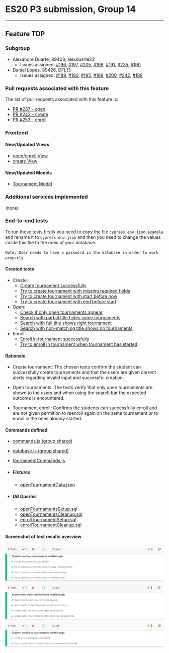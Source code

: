 # ES20 P3 submission, Group 14


---

## Feature TDP

### Subgroup

 - Alexandre Duarte, 89403, alexduarte23
   + Issues assigned: [#196](https://github.com/tecnico-softeng/es20al_14-project/issues/196), [#197](https://github.com/tecnico-softeng/es20al_14-project/issues/197), [#205](https://github.com/tecnico-softeng/es20al_14-project/issues/205), [#198](https://github.com/tecnico-softeng/es20al_14-project/issues/198), [#191](https://github.com/tecnico-softeng/es20al_14-project/issues/191), [#235](https://github.com/tecnico-softeng/es20al_14-project/issues/235), [#190](https://github.com/tecnico-softeng/es20al_14-project/issues/190)
 - Daniel Lopes, 89426, DFL13
   + Issues assigned: [#189](https://github.com/tecnico-softeng/es20al_14-project/issues/189), [#190](https://github.com/tecnico-softeng/es20al_14-project/issues/190), [#195](https://github.com/tecnico-softeng/es20al_14-project/issues/195), [#199](https://github.com/tecnico-softeng/es20al_14-project/issues/199), [#200](https://github.com/tecnico-softeng/es20al_14-project/issues/200), [#242](https://github.com/tecnico-softeng/es20al_14-project/issues/242), [#188](https://github.com/tecnico-softeng/es20al_14-project/issues/188)
 
### Pull requests associated with this feature

The list of pull requests associated with this feature is:

 - [PR #237 - open](https://github.com/tecnico-softeng/es20al_14-project/pull/237)
 - [PR #243 - create](https://github.com/tecnico-softeng/es20al_14-project/pull/243)
 - [PR #253 - enroll](https://github.com/tecnico-softeng/es20al_14-project/pull/253)


### Frontend

#### New/Updated Views

 - [open/enroll View](https://github.com/tecnico-softeng/es20al_14-project/blob/230fe0796bd8c6000b40653c0bad3f6cdc160380/frontend/src/views/student/tournament/OpenTournamentsView.vue)
 - [create View](https://github.com/tecnico-softeng/es20al_14-project/blob/230fe0796bd8c6000b40653c0bad3f6cdc160380/frontend/src/views/student/tournament/CreateTournamentView.vue)


#### New/Updated Models

 - [Tournament Model](https://github.com/tecnico-softeng/es20al_14-project/blob/230fe0796bd8c6000b40653c0bad3f6cdc160380/frontend/src/models/management/Tournament.ts)

### Additional services implemented

 (none)

### End-to-end tests

To run these tests firstly you need to copy the file `cypress.env.json.example` and rename it to `cypress.env.json` and then you need to change the values inside this file to the ones of your database. 

`Note: User needs to have a password in the database in order to work properly`

#### Created tests

 - Create:
   - [Create tournament successfully](https://github.com/tecnico-softeng/es20al_14-project/blob/230fe0796bd8c6000b40653c0bad3f6cdc160380/frontend/tests/e2e/specs/tournament/createTournamentTest.js#L17)
   - [Try to create tournament with missing required fields](https://github.com/tecnico-softeng/es20al_14-project/blob/230fe0796bd8c6000b40653c0bad3f6cdc160380/frontend/tests/e2e/specs/tournament/createTournamentTest.js#L25)
   - [Try to create tournament with start before now](https://github.com/tecnico-softeng/es20al_14-project/blob/230fe0796bd8c6000b40653c0bad3f6cdc160380/frontend/tests/e2e/specs/tournament/createTournamentTest.js#L33)
   - [Try to create tournament with end before start](https://github.com/tecnico-softeng/es20al_14-project/blob/230fe0796bd8c6000b40653c0bad3f6cdc160380/frontend/tests/e2e/specs/tournament/createTournamentTest.js#L41)
 - Open:
   - [Check if only open tournaments appear](https://github.com/tecnico-softeng/es20al_14-project/blob/230fe0796bd8c6000b40653c0bad3f6cdc160380/frontend/tests/e2e/specs/tournament/openTournamentsTest.js#L25)
   - [Search with partial title hides some tournaments](https://github.com/tecnico-softeng/es20al_14-project/blob/230fe0796bd8c6000b40653c0bad3f6cdc160380/frontend/tests/e2e/specs/tournament/openTournamentsTest.js#L35)
   - [Search with full title shows right tournament](https://github.com/tecnico-softeng/es20al_14-project/blob/230fe0796bd8c6000b40653c0bad3f6cdc160380/frontend/tests/e2e/specs/tournament/openTournamentsTest.js#L45)
   - [Search with non-matching title shows no tournaments](https://github.com/tecnico-softeng/es20al_14-project/blob/230fe0796bd8c6000b40653c0bad3f6cdc160380/frontend/tests/e2e/specs/tournament/openTournamentsTest.js#L55)
 - Enroll:
   - [Enroll in tournament successfully](https://github.com/tecnico-softeng/es20al_14-project/blob/230fe0796bd8c6000b40653c0bad3f6cdc160380/frontend/tests/e2e/specs/tournament/enrollTournament.js#L24)
   - [Try to enroll in tournament when tournament has started](https://github.com/tecnico-softeng/es20al_14-project/blob/230fe0796bd8c6000b40653c0bad3f6cdc160380/frontend/tests/e2e/specs/tournament/enrollTournament.js#L32)

#### Rationale
 - Create tournament: The chosen tests confirm the student can successfully create tournaments and that the users are given correct alerts regarding invalid input and successful creation.

 - Open tournaments: The tests verify that only open tournaments are shown to the users and when using the search bar the expected outcome is encountered.

 - Tournament enroll: Confirms the students can successfully enroll and are not given permition to reenroll again on the same tournament or to enroll in the ones already started.

#### Commands defined

 - [commands.js (group shared)](https://github.com/tecnico-softeng/es20al_14-project/blob/230fe0796bd8c6000b40653c0bad3f6cdc160380/frontend/tests/e2e/support/commands.js)
 - [database.js (group shared)](https://github.com/tecnico-softeng/es20al_14-project/blob/230fe0796bd8c6000b40653c0bad3f6cdc160380/frontend/tests/e2e/support/database.js)
 - [tournamentCommands.js](https://github.com/tecnico-softeng/es20al_14-project/blob/230fe0796bd8c6000b40653c0bad3f6cdc160380/frontend/tests/e2e/support/tournament/tournamentCommands.js)
 
 - ##### Fixtures
   - [openTournamentData.json](https://github.com/tecnico-softeng/es20al_14-project/blob/230fe0796bd8c6000b40653c0bad3f6cdc160380/frontend/tests/e2e/fixtures/openTournamentData.json)
 
 - ##### DB Queries
   - [openTournamentsSetup.sql](https://github.com/tecnico-softeng/es20al_14-project/blob/230fe0796bd8c6000b40653c0bad3f6cdc160380/frontend/tests/e2e/support/tournament/openTournamentsSetup.sql)
   - [openTournamentsCleanup.sql](https://github.com/tecnico-softeng/es20al_14-project/blob/230fe0796bd8c6000b40653c0bad3f6cdc160380/frontend/tests/e2e/support/tournament/openTournamentsCleanup.sql)
   - [enrollTournamentSetup.sql](https://github.com/tecnico-softeng/es20al_14-project/blob/230fe0796bd8c6000b40653c0bad3f6cdc160380/frontend/tests/e2e/support/tournament/enrollTournamentSetup.sql)
   - [enrollTournamentCleanup.sql](https://github.com/tecnico-softeng/es20al_14-project/blob/230fe0796bd8c6000b40653c0bad3f6cdc160380/frontend/tests/e2e/support/tournament/enrollTournamentCleanup.sql)
 
#### Screenshot of test results overview

![Test results - create](p3-images/p3_tdp_cypressCreateTournament.png)
![Test results - open](p3-images/p3_tdp_cypressOpenTournaments.png)
![Test results - enroll](p3-images/p3_tdp_cypressTournamentEnroll.png)
